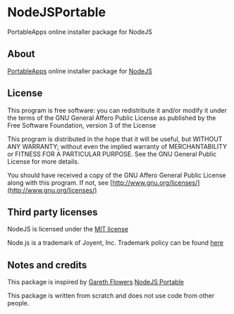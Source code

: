 # NodeJSPortable
PortableApps online installer package for NodeJS 

## About
[PortableApps](https://portableapps.com/) online installer package for [NodeJS](https://nodejs.org/)

## License
This program is free software: you can redistribute it and/or modify
it under the terms of the GNU General Affero Public License as published
by the Free Software Foundation, version 3 of the License


This program is distributed in the hope that it will be useful,
but WITHOUT ANY WARRANTY; without even the implied warranty of
MERCHANTABILITY or FITNESS FOR A PARTICULAR PURPOSE.  See the
GNU General Public License for more details.

You should have received a copy of the GNU Affero General Public License
along with this program.  If not, see [http://www.gnu.org/licenses/](http://www.gnu.org/licenses/)

## Third party licenses
NodeJS is licensed under the [MIT license](https://raw.githubusercontent.com/nodejs/node/master/LICENSE)

Node.js is a trademark of Joyent, Inc.
Trademark policy can be found [here](https://nodejs.org/static/documents/trademark-policy.pdf)

## Notes and credits
This package is inspired by [Gareth Flowers](https://github.com/garethflowers) [NodeJS Portable](https://github.com/garethflowers/nodejs-portable)

This package is written from scratch and does not use code from other people.
